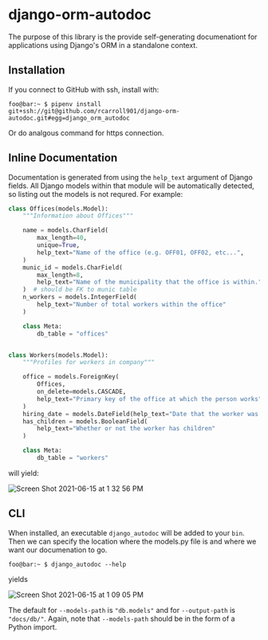 # django-orm-autodoc

The purpose of this library is the provide self-generating documenationt for
applications using Django's ORM in a standalone context. 

## Installation

If you connect to GitHub with ssh, install with:
```console
foo@bar:~ $ pipenv install git+ssh://git@github.com/rcarroll901/django-orm-autodoc.git#egg=django_orm_autodoc
```

Or do analgous command for https connection.

## Inline Documentation

Documentation is generated from using the `help_text` argument of Django fields. All Django models within that module will be automatically detected, so listing out the models is not requred. For example:

```python
class Offices(models.Model):
    """Information about Offices"""

    name = models.CharField(
        max_length=40,
        unique=True,
        help_text="Name of the office (e.g. OFF01, OFF02, etc...",
    )
    munic_id = models.CharField(
        max_length=8,
        help_text="Name of the municipality that the office is within.",
    )  # should be FK to munic table
    n_workers = models.IntegerField(
        help_text="Number of total workers within the office"
    )

    class Meta:
        db_table = "offices"


class Workers(models.Model):
    """Profiles for workers in company"""

    office = models.ForeignKey(
        Offices,
        on_delete=models.CASCADE,
        help_text="Primary key of the office at which the person works",
    )
    hiring_date = models.DateField(help_text="Date that the worker was hired")
    has_children = models.BooleanField(
        help_text="Whether or not the worker has children"
    )

    class Meta:
        db_table = "workers"
```
 will yield:

![Screen Shot 2021-06-15 at 1 32 56 PM](https://user-images.githubusercontent.com/47673958/122105289-388b0200-cdde-11eb-93a1-f2a05d4da958.png)

## CLI

When installed, an executable `django_autodoc` will be added to your `bin`.
Then we can specify the location where the models.py file is and where we
want our documenation to go. 

```console
foo@bar:~ $ django_autodoc --help
```

yields

![Screen Shot 2021-06-15 at 1 09 05 PM](https://user-images.githubusercontent.com/47673958/122102336-f01e1500-cdda-11eb-8d85-089d7d95f25b.png)

The default for `--models-path` is `"db.models"` and for `--output-path` is `"docs/db/"`. Again, note that `--models-path` should be in the form of a Python import.